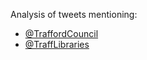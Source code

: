 Analysis of tweets mentioning:

- [@TraffordCouncil](https://www.trafforddatalab.io/twitter/traffordcouncil)
- [@TraffLibraries](https://www.trafforddatalab.io/twitter/trafflibraries)


